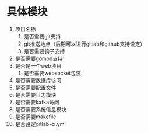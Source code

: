# 具体模块



1. 项目名称
   1. 是否需要git支持
   2. git推送地点（后期可以进行gitlab和github支持设定）
   3. 是否需要钩子支持
2. 是否需要gomod支持
3. 是否是一个web项目
   1. 是否需要websocket包装
4. 是否需要数据库访问
5. 是否需要配置文件
6. 是否需要日志模块
7. 是否需要kafka访问
8. 是否需要系统信息模块
9. 是否需要makefile
10. 是否设定gitlab-ci.yml

